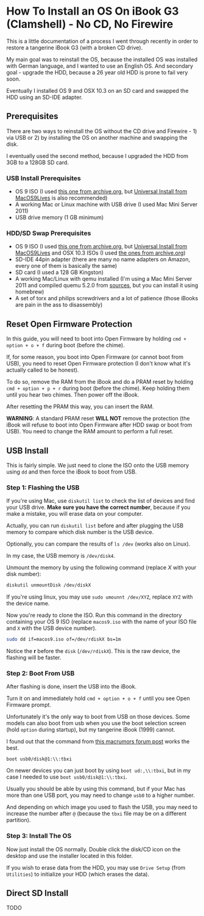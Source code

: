 # How To Install an OS On iBook G3 (Clamshell) - No CD, No Firewire

This is a little documentation of a process I went through recently in order to restore a tangerine iBook G3 (with a broken CD drive). 

My main goal was to reinstall the OS, because the installed OS was installed with German language, and I wanted to use an English OS. And secondary goal - upgrade the HDD, because a 26 year old HDD is prone to fail very soon.

Eventually I installed OS 9 and OSX 10.3 on an SD card and swapped the HDD using an SD-IDE adapter.

## Prerequisites

There are two ways to reinstall the OS without the CD drive and Firewire - 1) via USB or 2) by installing the OS on another machine and swapping the disk.

I eventually used the second method, because I upgraded the HDD from 3GB to a 128GB SD card.

### USB Install Prerequisites

- OS 9 ISO (I used [this one from archive.org](https://archive.org/details/os-9-install-cd), but [Universal Install from MacOS9Lives](http://macos9lives.com/downloads) is also recommended)
- A working Mac or Linux machine with USB drive (I used Mac Mini Server 2011)
- USB drive memory (1 GB minimum)

### HDD/SD Swap Prerequisites

- OS 9 ISO (I used [this one from archive.org](https://archive.org/details/os-9-install-cd), but [Universal Install from MacOS9Lives](http://macos9lives.com/downloads) and OSX 10.3 ISOs (I used [the ones from archive.org](https://archive.org/details/mac-os-x-10.3))
- SD-IDE 44pin adapter (there are many no name adapters on Amazon, every one of them is basically the same)
- SD card (I used a 128 GB Kingston)
- A working Mac/Linux with qemu installed (I'm using a Mac Mini Server 2011 and compiled quemu 5.2.0 from [sources](https://download.qemu.org/), but you can install it using homebrew)
- A set of torx and philips screwdrivers and a lot of patience (those iBooks are pain in the ass to disassembly)

## Reset Open Firmware Protection

In this guide, you will need to boot into Open Firmware by holding `cmd + option + o + f` during boot (before the chime). 

If, for some reason, you boot into Open Firmware (or cannot boot from USB), you need to reset Open Firmware protection (I don't know what it's actually called to be honest).

To do so, remove the RAM from the iBook and do a PRAM reset by holding `cmd + option + p + r` during boot (before the chime). Keep holding them until you hear two chimes. Then power off the iBook.

After resetting the PRAM this way, you can insert the RAM. 

**WARNING**: A standard PRAM reset **WILL NOT** remove the protection (the iBook will refuse to boot into Open Firmware after HDD swap or boot from USB). You need to change the RAM amount to perform a full reset.

## USB Install

This is fairly simple. We just need to clone the ISO onto the USB memory using `dd` and then force the iBook to boot from USB. 

### Step 1: Flashing the USB

If you're using Mac, use `diskutil list` to check the list of devices and find your USB drive. **Make sure you have the correct number**, because if you make a mistake, you will erase data on your computer.

Actually, you can run `diskutil list` before and after plugging the USB memory to compare which disk number is the USB device. 

Optionally, you can compare the results of `ls /dev` (works also on Linux).

In my case, the USB memory is `/dev/disk4`.

Unmount the memory by using the following command (replace *X* with your disk number):

```sh
diskutil unmountDisk /dev/diskX
```

If you're using linux, you may use `sudo umounnt /dev/XYZ`, replace `XYZ` with the device name.

Now you're ready to clone the ISO. Run this command in the directory containing your OS 9 ISO (replace `macos9.iso` with the name of your ISO file and `X` with the USB device number).

```sh
sudo dd if=macos9.iso of=/dev/rdiskX bs=1m
```

Notice the **r** before the `disk` (`/dev/rdiskX`). This is the raw device, the flashing will be faster.

### Step 2: Boot From USB

After flashing is done, insert the USB into the iBook.

Turn it on and immediately hold `cmd + option + o + f` until you see Open Firmware prompt.

Unfortunately it's the only way to boot from USB on those devices. Some models can also boot from usb when you use the boot selection screen (hold `option` during startup), but my tangerine iBook (1999) cannot.

I found out that the command from [this macrumors forum post](https://forums.macrumors.com/threads/the-open-firmware-wiki.2225024/) works the best.

```
boot usb0/disk@1:\\:tbxi
```

On newer devices you can just boot by using `boot ud:,\\:tbxi`, but in my case I needed to use `boot usb0/disk@1:\\:tbxi`.

Usually you should be able by using this command, but if your Mac has more than one USB port, you may need to change `usb0` to a higher number. 

And depending on which image you used to flash the USB, you may need to increase the number after `@` (because the `tbxi` file may be on a different partition). 

### Step 3: Install The OS

Now just install the OS normally. Double click the disk/CD icon on the desktop and use the installer located in this folder. 

If you wish to erase data from the HDD, you may use `Drive Setup` (from `Utilities`) to initialize your HDD (which erases the data).

## Direct SD Install

TODO